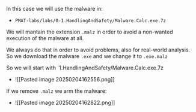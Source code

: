 
In this case we will use the malware in:
- `PMAT-labs/labs/0-1.HandlingAndSafety/Malware.Calc.exe.7z`

We will mantain the extension `.malz` in order to avoid a non-wanted execution of the malware at all.


We always do that in order to avoid problems, also for real-world analysis. So we download the malware `.exe` and we change it to `.exe.malz`


So we will start with `1.HandlingAndSafety/Malware.Calc.exe.7z
- ![[Pasted image 20250204162556.png]]

If we remove `.malz` we arm the malware:
- ![[Pasted image 20250204162822.png]]

